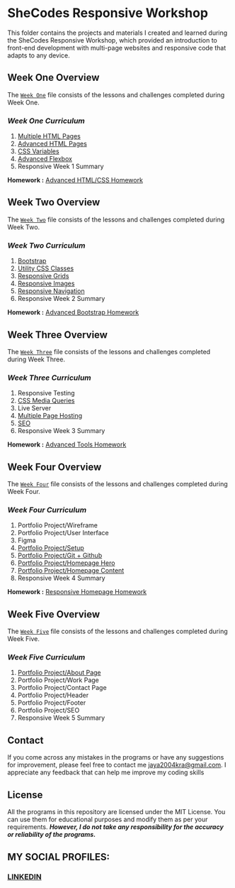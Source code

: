 # SheCodes Responsive Workshop
This folder contains the projects and materials I created and learned during the SheCodes Responsive Workshop, which provided an introduction to front-end development with multi-page websites and responsive code that adapts to any device.

## Week One Overview
The [`Week One`](https://github.com/fromjyce/SheCodes/tree/main/SheCodesResponsive/Week%20One) file consists of the lessons and challenges completed during Week One.

### *Week One Curriculum*
  1. [Multiple HTML Pages](https://github.com/fromjyce/SheCodes/tree/main/SheCodesResponsive/Week%20One/Challenge%20One)
  2. [Advanced HTML Pages](https://github.com/fromjyce/SheCodes/tree/main/SheCodesResponsive/Week%20One/Challenge%20Two)
  3. [CSS Variables](https://github.com/fromjyce/SheCodes/tree/main/SheCodesResponsive/Week%20One/Challenge%20Three)
  4. [Advanced Flexbox](https://github.com/fromjyce/SheCodes/tree/main/SheCodesResponsive/Week%20One/Challenge%20Four)
  5. Responsive Week 1 Summary

**Homework :** [Advanced HTML/CSS Homework](https://github.com/fromjyce/SheCodes/tree/main/SheCodesResponsive/Week%20One/Homework)

## Week Two Overview
The [`Week Two`](https://github.com/fromjyce/SheCodes/tree/main/SheCodesResponsive/Week%20Two) file consists of the lessons and challenges completed during Week Two.

### *Week Two Curriculum*
  1. [Bootstrap](https://github.com/fromjyce/SheCodes/tree/main/SheCodesResponsive/Week%20Two/Challenge%20One)
  2. [Utility CSS Classes](https://github.com/fromjyce/SheCodes/tree/main/SheCodesResponsive/Week%20Two/Challenge%20Two)
  3. [Responsive Grids](https://github.com/fromjyce/SheCodes/tree/main/SheCodesResponsive/Week%20Two/Challenge%20Three)
  4. [Responsive Images](https://github.com/fromjyce/SheCodes/tree/main/SheCodesResponsive/Week%20Two/Challenge%20Four)
  5. [Responsive Navigation](https://github.com/fromjyce/SheCodes/tree/main/SheCodesResponsive/Week%20Two/Challenge%20Five)
  6. Responsive Week 2 Summary

**Homework :** [Advanced Bootstrap Homework](https://github.com/fromjyce/SheCodes/tree/main/SheCodesResponsive/Week%20Two/Homework)

## Week Three Overview
The [`Week Three`](https://github.com/fromjyce/SheCodes/tree/main/SheCodesResponsive/Week%20Three) file consists of the lessons and challenges completed during Week Three.

### *Week Three Curriculum*
  1. Responsive Testing
  2. [CSS Media Queries](https://github.com/fromjyce/SheCodes/tree/main/SheCodesResponsive/Week%20Three/Challenge%20One)
  3. Live Server
  4. [Multiple Page Hosting](https://github.com/fromjyce/SheCodes/tree/main/SheCodesResponsive/Week%20Three/Challenge%20Two)
  5. [SEO](https://github.com/fromjyce/SheCodes/tree/main/SheCodesResponsive/Week%20Three/Challenge%20Three)
  6. Responsive Week 3 Summary

**Homework :** [Advanced Tools Homework](https://github.com/fromjyce/SheCodes/tree/main/SheCodesResponsive/Week%20Three/Homework)

## Week Four Overview
The [`Week Four`](https://github.com/fromjyce/SheCodes/tree/main/SheCodesResponsive/Week%20Four) file consists of the lessons and challenges completed during Week Four.

### *Week Four Curriculum*
  1. Portfolio Project/Wireframe
  2. Portfolio Project/User Interface
  3. Figma
  4. [Portfolio Project/Setup](https://github.com/fromjyce/SheCodes/tree/main/SheCodesResponsive/Week%20Four/Challenge%20One)
  5. [Portfolio Project/Git + Github](https://github.com/fromjyce/SheCodes/tree/main/SheCodesResponsive/Week%20Four/Challenge%20Two)
  6. [Portfolio Project/Homepage Hero](https://github.com/fromjyce/SheCodes/tree/main/SheCodesResponsive/Week%20Four/Challenge%20Three)
  7. [Portfolio Project/Homepage Content](https://github.com/fromjyce/SheCodes/tree/main/SheCodesResponsive/Week%20Four/Challenge%20Four)
  8. Responsive Week 4 Summary

**Homework :** [Responsive Homepage Homework](https://github.com/fromjyce/SheCodes/tree/main/SheCodesResponsive/Week%20Four/Homework)

## Week Five Overview
The [`Week Five`](https://github.com/fromjyce/SheCodes/tree/main/SheCodesResponsive/Week%20Five) file consists of the lessons and challenges completed during Week Five.

### *Week Five Curriculum*
  1. [Portfolio Project/About Page](https://github.com/fromjyce/SheCodes/tree/main/SheCodesResponsive/Week%20Five/Challenge%20One)
  2. Portfolio Project/Work Page
  3. Portfolio Project/Contact Page
  4. Portfolio Project/Header
  5. Portfolio Project/Footer
  6. Portfolio Project/SEO
  7. Responsive Week 5 Summary

## Contact
If you come across any mistakes in the programs or have any suggestions for improvement, please feel free to contact me <jaya2004kra@gmail.com>. I appreciate any feedback that can help me improve my coding skills

## License
All the programs in this repository are licensed under the MIT License. You can use them for educational purposes and modify them as per your requirements. ***However, I do not take any responsibility for the accuracy or reliability of the programs.***

## MY SOCIAL PROFILES:
### [LINKEDIN](https://www.linkedin.com/in/jayashrek/)
